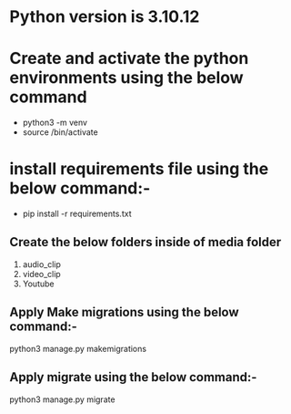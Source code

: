 # Python version is 3.10.12

# Create and activate the python environments using the below command
- python3 -m venv <your env name>
- source <your env name>/bin/activate

# install requirements file using the below command:-
- pip install -r requirements.txt

## Create the below folders inside of media folder
1. audio_clip
2. video_clip
3. Youtube

## Apply Make migrations using the below command:-
python3 manage.py makemigrations

## Apply migrate using the below command:-
python3 manage.py migrate



